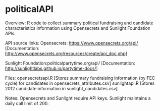 politicalAPI
============

Overview:
R code to collect summary political fundraising and candidate characteristics information using Opensecrets and Sunlight Foundation APIs.

API source links:
Opensecrets: https://www.opensecrets.org/api/
[Documentation: http://www.opensecrets.org/resources/create/api_doc.php]

Sunlight Foundation:politicalpartytime.org/api/ 
[Documentation: http://sunlightlabs.github.io/partytime-docs/]

Files:
opensecretsapi.R [Stores summary fundraising information (by FEC cycle) for candidates in opensecrets_attributes.csv]
sunlightapi.R [Stores 2012 candidate information in sunlight_candidates.csv]

Notes: Opensecrets and Sunlight require API keys. Sunlight maintains a daily call limit of 200. 
